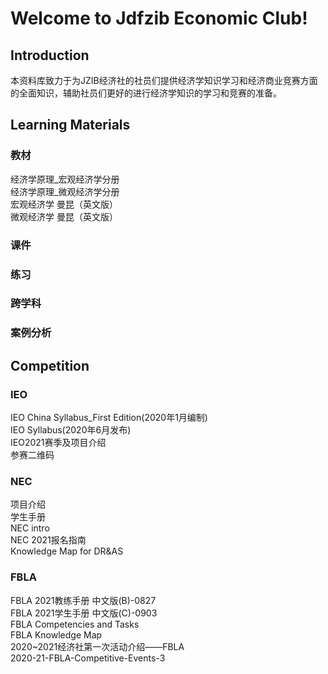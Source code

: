 # Welcome to Jdfzib Economic Club!
## Introduction
本资料库致力于为JZIB经济社的社员们提供经济学知识学习和经济商业竞赛方面的全面知识，辅助社员们更好的进行经济学知识的学习和竞赛的准备。

## Learning Materials
### 教材
经济学原理_宏观经济学分册<br/>
经济学原理_微观经济学分册<br/>
宏观经济学 曼昆（英文版）<br/>
微观经济学 曼昆（英文版）<br/>
### 课件
### 练习
### 跨学科
### 案例分析

## Competition
### IEO
IEO China Syllabus_First Edition(2020年1月编制)<br/>
IEO Syllabus(2020年6月发布)<br/>
IEO2021赛季及项目介绍<br/>
参赛二维码<br/>
### NEC
项目介绍<br/>
学生手册<br/>
NEC intro<br/>
NEC 2021报名指南<br/>
Knowledge Map for DR&AS<br/>
### FBLA
FBLA 2021教练手册 中文版(B)-0827<br/>
FBLA 2021学生手册 中文版(C)-0903<br/>
FBLA Competencies and Tasks<br/>
FBLA Knowledge Map<br/>
2020~2021经济社第一次活动介绍——FBLA<br/>
2020-21-FBLA-Competitive-Events-3<br/>
